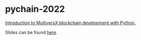 # pychain-2022

[Introduction to MultiversX blockchain development with Python.](https://www.pychain.org/session/introduction-to-elrond-blockchain-development-with-python)

Slides can be found [here](Slides.pdf).
